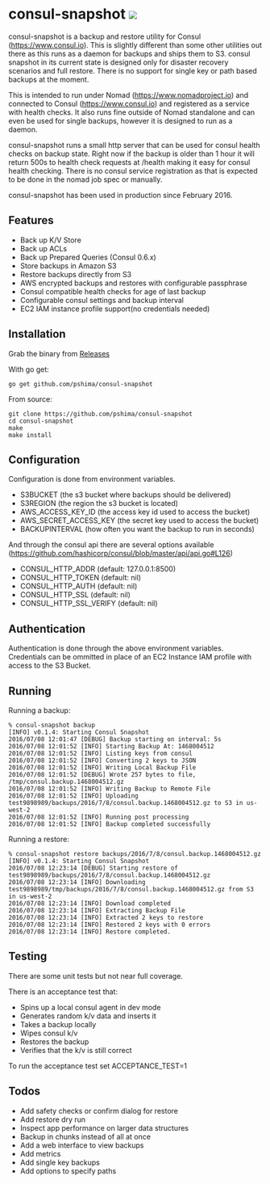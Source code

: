 # consul-snapshot [![](https://travis-ci.org/pshima/consul-snapshot.svg)](https://travis-ci.org/pshima/consul-snapshot)

consul-snapshot is a backup and restore utility for Consul (https://www.consul.io).  This is slightly different than some other utilities out there as this runs as a daemon for backups and ships them to S3.  consul snapshot in its current state is designed only for disaster recovery scenarios and full restore.  There is no support for single key or path based backups at the moment.

This is intended to run under Nomad (https://www.nomadproject.io) and connected to Consul (https://www.consul.io) and registered as a service with health checks.  It also runs fine outside of Nomad standalone and can even be used for single backups, however it is designed to run as a daemon.

consul-snapshot runs a small http server that can be used for consul health checks on backup state.  Right now if the backup is older than 1 hour it will return 500s to health check requests at /health making it easy for consul health checking.  There is no consul service registration as that is expected to be done in the nomad job spec or manually.

consul-snapshot has been used in production since February 2016.

## Features
- Back up K/V Store
- Back up ACLs
- Back up Prepared Queries (Consul 0.6.x)
- Store backups in Amazon S3
- Restore backups directly from S3
- AWS encrypted backups and restores with configurable passphrase
- Consul compatible health checks for age of last backup
- Configurable consul settings and backup interval
- EC2 IAM instance profile support(no credentials needed)

## Installation
Grab the binary from [Releases](https://github.com/pshima/consul-snapshot/releases)

With go get: 
```
go get github.com/pshima/consul-snapshot
```

From source: 
```
git clone https://github.com/pshima/consul-snapshot
cd consul-snapshot
make
make install
```

## Configuration
Configuration is done from environment variables.
- S3BUCKET (the s3 bucket where backups should be delivered)
- S3REGION (the region the s3 bucket is located)
- AWS_ACCESS_KEY_ID (the access key id used to access the bucket)
- AWS_SECRET_ACCESS_KEY (the secret key used to access the bucket)
- BACKUPINTERVAL (how often you want the backup to run in seconds)

And through the consul api there are several options available (https://github.com/hashicorp/consul/blob/master/api/api.go#L126)

- CONSUL_HTTP_ADDR (default: 127.0.0.1:8500)
- CONSUL_HTTP_TOKEN (default: nil)
- CONSUL_HTTP_AUTH (default: nil)
- CONSUL_HTTP_SSL (default: nil)
- CONSUL_HTTP_SSL_VERIFY (default: nil)

## Authentication
Authentication is done through the above environment variables.  Credentials can be ommitted in place of an EC2 Instance IAM profile with access to the S3 Bucket.

## Running
Running a backup:
```
% consul-snapshot backup
[INFO] v0.1.4: Starting Consul Snapshot
2016/07/08 12:01:47 [DEBUG] Backup starting on interval: 5s
2016/07/08 12:01:52 [INFO] Starting Backup At: 1468004512
2016/07/08 12:01:52 [INFO] Listing keys from consul
2016/07/08 12:01:52 [INFO] Converting 2 keys to JSON
2016/07/08 12:01:52 [INFO] Writing Local Backup File
2016/07/08 12:01:52 [DEBUG] Wrote 257 bytes to file, /tmp/consul.backup.1468004512.gz
2016/07/08 12:01:52 [INFO] Writing Backup to Remote File
2016/07/08 12:01:52 [INFO] Uploading test9898989/backups/2016/7/8/consul.backup.1468004512.gz to S3 in us-west-2
2016/07/08 12:01:52 [INFO] Running post processing
2016/07/08 12:01:52 [INFO] Backup completed successfully
```

Running a restore:
```
% consul-snapshot restore backups/2016/7/8/consul.backup.1468004512.gz
[INFO] v0.1.4: Starting Consul Snapshot
2016/07/08 12:23:14 [DEBUG] Starting restore of test9898989/backups/2016/7/8/consul.backup.1468004512.gz
2016/07/08 12:23:14 [INFO] Downloading test9898989/tmp/backups/2016/7/8/consul.backup.1468004512.gz from S3 in us-west-2
2016/07/08 12:23:14 [INFO] Download completed
2016/07/08 12:23:14 [INFO] Extracting Backup File
2016/07/08 12:23:14 [INFO] Extracted 2 keys to restore
2016/07/08 12:23:14 [INFO] Restored 2 keys with 0 errors
2016/07/08 12:23:14 [INFO] Restore completed.
```

## Testing

There are some unit tests but not near full coverage.  

There is an acceptance test that:
- Spins up a local consul agent in dev mode
- Generates random k/v data and inserts it
- Takes a backup locally
- Wipes consul k/v
- Restores the backup
- Verifies that the k/v is still correct

To run the acceptance test set ACCEPTANCE_TEST=1

## Todos
- Add safety checks or confirm dialog for restore
- Add restore dry run
- Inspect app performance on larger data structures
- Backup in chunks instead of all at once
- Add a web interface to view backups
- Add metrics
- Add single key backups
- Add options to specify paths

